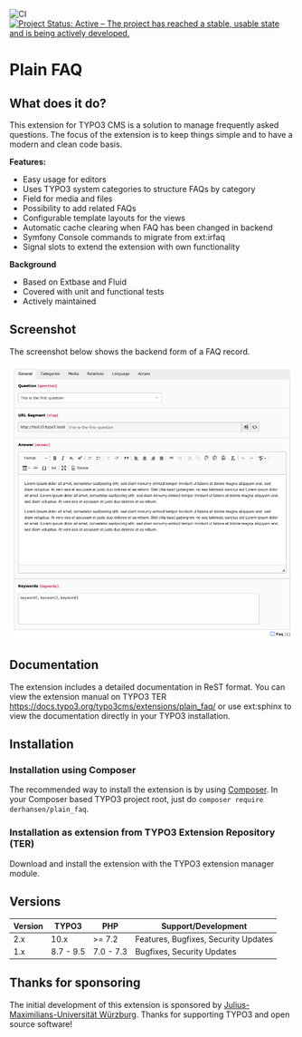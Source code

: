 ![CI](https://github.com/derhansen/plain_faq/workflows/CI/badge.svg)
[![Project Status: Active – The project has reached a stable, usable state and is being actively developed.](https://www.repostatus.org/badges/latest/active.svg)](https://www.repostatus.org/#active)

# Plain FAQ 

## What does it do?

This extension for TYPO3 CMS is a solution to manage frequently asked questions. The focus of the extension is to
keep things simple and to have a modern and clean code basis.

**Features:**

* Easy usage for editors
* Uses TYPO3 system categories to structure FAQs by category
* Field for media and files
* Possibility to add related FAQs
* Configurable template layouts for the views
* Automatic cache clearing when FAQ has been changed in backend
* Symfony Console commands to migrate from ext:irfaq
* Signal slots to extend the extension with own functionality

**Background**

* Based on Extbase and Fluid
* Covered with unit and functional tests
* Actively maintained

## Screenshot

The screenshot below shows the backend form of a FAQ record.

![Screenshot of backend form](Documentation/Images/faq-screenshot.png "FAQ record")

## Documentation

The extension includes a detailed documentation in ReST format. You can view the extension manual on TYPO3 TER https://docs.typo3.org/typo3cms/extensions/plain_faq/ or use
ext:sphinx to view the documentation directly in your TYPO3 installation.

## Installation

### Installation using Composer

The recommended way to install the extension is by using [Composer](https://getcomposer.org/). In your Composer based TYPO3 project root, just do `composer require derhansen/plain_faq`. 

### Installation as extension from TYPO3 Extension Repository (TER)

Download and install the extension with the TYPO3 extension manager module.

## Versions

| Version             | TYPO3      | PHP       | Support/Development                     |
| ------------------- | ---------- | ----------|---------------------------------------- |
| 2.x                 | 10.x       | >= 7.2    | Features, Bugfixes, Security Updates    |
| 1.x                 | 8.7 - 9.5  | 7.0 - 7.3 | Bugfixes, Security Updates              |

## Thanks for sponsoring

The initial development of this extension is sponsored by [Julius-Maximilians-Universität Würzburg](https://www.uni-wuerzburg.de).
Thanks for supporting TYPO3 and open source software!

